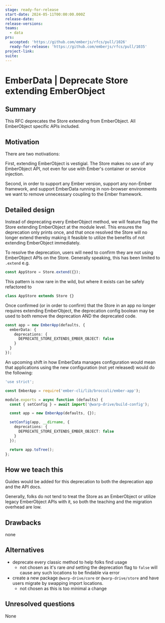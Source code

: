 ```yaml
---
stage: ready-for-release
start-date: 2024-05-11T00:00:00.000Z
release-date:
release-versions:
teams:
  - data
prs:
  accepted: 'https://github.com/emberjs/rfcs/pull/1026'
  ready-for-release: 'https://github.com/emberjs/rfcs/pull/1035'
project-link:
suite:
---
```


# EmberData | Deprecate Store extending EmberObject

## Summary

This RFC deprecates the Store extending from EmberObject. All EmberObject specific
APIs included.

## Motivation

There are two motivations:

First, extending EmberObject is vestigial. The Store makes no use of any EmberObject API,
not even for use with Ember's container or service injection.

Second, in order to support any Ember version, support any non-Ember framework, and support
EmberData running in non-browser environments we want to remove unnecessary coupling to the Ember framework.

## Detailed design

Instead of deprecating every EmberObject method, we will feature flag the Store extending
EmberObject at the module level. This ensures the deprecation only prints once, and that
once resolved the Store will no longer extend thereby making it feasible to utilize the
benefits of not extending EmberObject immediately.

To resolve the deprecation, users will need to confirm they are not using EmberObject APIs
on the Store. Generally speaking, this has been limited to `.extend` e.g.

```ts
const AppStore = Store.extend({});
```

This pattern is now rare in the wild, but where it exists can be safely refactored to

```ts
class AppStore extends Store {}
```

Once confirmed (or in order to confirm) that the Store in an app no longer requires
extending EmberObject, the deprecation config boolean may be used to both remove the
deprecation AND the deprecated code.

```ts
const app = new EmberApp(defaults, {
  emberData: {
    deprecations: {
      DEPRECATE_STORE_EXTENDS_EMBER_OBJECT: false
    }
  }
});
```

An upcoming shift in how EmberData manages configuration would mean that applications
using the new configuration (not yet released) would do the following:

```ts
'use strict';

const EmberApp = require('ember-cli/lib/broccoli/ember-app');

module.exports = async function (defaults) {
  const { setConfig } = await import('@warp-drive/build-config');

  const app = new EmberApp(defaults, {});

  setConfig(app, __dirname, {
    deprecations: {
      DEPRECATE_STORE_EXTENDS_EMBER_OBJECT: false
    }
  });

  return app.toTree();
};
```

## How we teach this

Guides would be added for this deprecation to both the deprecation app and the API docs.

Generally, folks do not tend to treat the Store as an EmberObject or utilize legacy EmberObject
APIs with it, so both the teaching and the migration overhead are low.

## Drawbacks

none

## Alternatives

- deprecate every classic method to help folks find usage
    - not chosen as it's rare *and* setting the deprecation flag to `false` will cause any such locations to be findable via error
- create a new package `@warp-drive/core` or `@warp-drive/store` and have users migrate by swapping import
  locations.
    - not chosen as this is too minimal a change

## Unresolved questions

None